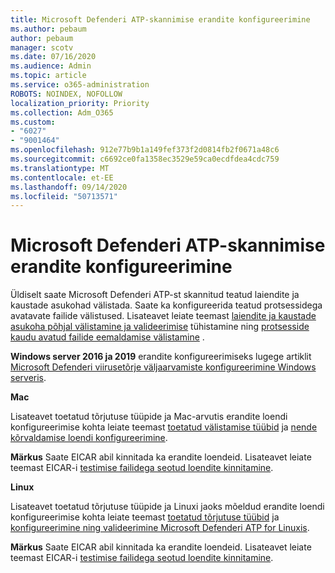 ```yaml
---
title: Microsoft Defenderi ATP-skannimise erandite konfigureerimine
ms.author: pebaum
author: pebaum
manager: scotv
ms.date: 07/16/2020
ms.audience: Admin
ms.topic: article
ms.service: o365-administration
ROBOTS: NOINDEX, NOFOLLOW
localization_priority: Priority
ms.collection: Adm_O365
ms.custom:
- "6027"
- "9001464"
ms.openlocfilehash: 912e77b9b1a149fef373f2d0814fb2f0671a48c6
ms.sourcegitcommit: c6692ce0fa1358ec3529e59ca0ecdfdea4cdc759
ms.translationtype: MT
ms.contentlocale: et-EE
ms.lasthandoff: 09/14/2020
ms.locfileid: "50713571"
---
```

# <a name="configuring-exclusions-for-microsoft-defender-atp-scan"></a>Microsoft Defenderi ATP-skannimise erandite konfigureerimine

Üldiselt saate Microsoft Defenderi ATP-st skannitud teatud laiendite ja kaustade asukohad välistada. Saate ka konfigureerida teatud protsessidega avatavate failide välistused. Lisateavet leiate teemast [laiendite ja kaustade asukoha põhjal välistamine ja valideerimise](https://docs.microsoft.com/windows/security/threat-protection/microsoft-defender-antivirus/configure-extension-file-exclusions-microsoft-defender-antivirus) tühistamine ning [protsesside kaudu avatud failide eemaldamise välistamine](https://docs.microsoft.com/windows/security/threat-protection/microsoft-defender-antivirus/configure-process-opened-file-exclusions-microsoft-defender-antivirus) .

**Windows server 2016 ja 2019** erandite konfigureerimiseks lugege artiklit [Microsoft Defenderi viirusetõrje väljaarvamiste konfigureerimine Windows serveris](https://docs.microsoft.com/windows/security/threat-protection/microsoft-defender-antivirus/configure-server-exclusions-microsoft-defender-antivirus).

**Mac**

Lisateavet toetatud tõrjutuse tüüpide ja Mac-arvutis erandite loendi konfigureerimise kohta leiate teemast [toetatud välistamise tüübid](https://docs.microsoft.com/windows/security/threat-protection/microsoft-defender-atp/mac-exclusions#supported-exclusion-types) ja [nende kõrvaldamise loendi konfigureerimine](https://docs.microsoft.com/windows/security/threat-protection/microsoft-defender-atp/mac-exclusions#how-to-configure-the-list-of-exclusions).

**Märkus** Saate EICAR abil kinnitada ka erandite loendeid. Lisateavet leiate teemast EICAR-i [testimise failidega seotud loendite kinnitamine](https://docs.microsoft.com/windows/security/threat-protection/microsoft-defender-atp/mac-exclusions#validate-exclusions-lists-with-the-eicar-test-file). 

**Linux**

Lisateavet toetatud tõrjutuse tüüpide ja Linuxi jaoks mõeldud erandite loendi konfigureerimise kohta leiate teemast [toetatud tõrjutuse tüübid](https://docs.microsoft.com/windows/security/threat-protection/microsoft-defender-atp/linux-exclusions#supported-exclusion-types) ja [konfigureerimine ning valideerimine Microsoft Defenderi ATP for Linuxis](https://docs.microsoft.com/windows/security/threat-protection/microsoft-defender-atp/linux-exclusions).

**Märkus** Saate EICAR abil kinnitada ka erandite loendeid. Lisateavet leiate teemast EICAR-i [testimise failidega seotud loendite kinnitamine](https://docs.microsoft.com/windows/security/threat-protection/microsoft-defender-atp/linux-exclusions#validate-exclusions-lists-with-the-eicar-test-file). 